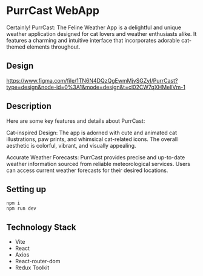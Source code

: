 # PurrCast WebApp

Certainly! PurrCast: The Feline Weather App is a delightful and unique weather application designed for cat lovers and weather enthusiasts alike. It features a charming and intuitive interface that incorporates adorable cat-themed elements throughout.

## Design

https://www.figma.com/file/1TN6N4DQzQgEwmMjvSGZyI/PurrCast?type=design&node-id=0%3A1&mode=design&t=cl02CW7qXHMellVm-1

## Description

Here are some key features and details about PurrCast:

Cat-inspired Design: The app is adorned with cute and animated cat illustrations, paw prints, and whimsical cat-related icons. The overall aesthetic is colorful, vibrant, and visually appealing.

Accurate Weather Forecasts: PurrCast provides precise and up-to-date weather information sourced from reliable meteorological services. Users can access current weather forecasts for their desired locations.

## Setting up
```
npm i
npm run dev
```

## Technology Stack
+ Vite
+ React
+ Axios
+ React-router-dom
+ Redux Toolkit
